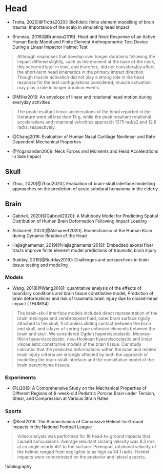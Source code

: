 # Head

- Trotta, 2020[@Trotta2020]: Biofidelic finite element modelling of brain trauma: Importance of the scalp in simulating head impact

- Bruneau, 2019[@Bruneau2019]: Head and Neck Response of an Active Human Body Model and Finite Element Anthropometric Test Device During a Linear Impactor Helmet Test

> Although responses that develop over longer durations following the impact differed slightly, such as the moment at the base of the neck, this occurred later in time, and therefore, did not considerably affect the short-term head kinematics in the primary impact direction. Though muscle activation did not play a strong role in the head response for the test configurations considered, muscle activation may play a role in longer duration events.


- @Miller2019: An envelope of linear and rotational head motion during everyday activities

> The peak resultant linear accelerations of the head reported in the literature were all less than 15 g, while the peak resultant rotational accelerations and rotational velocities approach 1375 rad/s2 and 12.8 rad/s, respectively.

- @Chang2019: Evaluation of Human Nasal Cartilage Nonlinear and Rate Dependent Mechanical Properties


- @Yoganandan2009: Neck Forces and Moments and Head Accelerations in Side Impact

## Skull

- Zhou, 2020[@Zhou2020]: Evaluation of brain-skull interface modelling approaches on the prediction of acute subdural hematoma in the elderly

## Brain

- Gabrieli, 2020[@Gabrieli2020]: A Multibody Model for Predicting Spatial Distribution of Human Brain Deformation Following Impact Loading

- Alshareef, 2020[@Alshareef2020]: Biomechanics of the Human Brain during Dynamic Rotation of the Head

- Hajiaghamemar, 2019[@Hajiaghamemar2019]: Embedded axonal fiber tracts improve finite element model predictions of traumatic brain injury

- Budday, 2019[@Budday2019]: Challenges and perspectives in brain tissue testing and modeling

### Models

- Wang, 2018[@Wang2018]: quantitative analysis of the effects of boundary conditions and brain tissue constitutive model, Prediction of brain deformations and risk of traumatic brain injury due to closed-head impact
(THUMS4)

> The brain–skull interface models included direct representation of the brain meninges and cerebrospinal fluid, outer brain surface rigidly attached to the skull, frictionless sliding contact between the brain and skull, and a layer of spring-type cohesive elements between the brain and skull. We considered Ogden hyperviscoelastic, Mooney–Rivlin hyperviscoelastic, neo–Hookean hyperviscoelastic and linear viscoelastic constitutive models of the brain tissue. Our study indicates that the predicted deformations within the brain and related brain injury criteria are strongly affected by both the approach of modelling the brain–skull interface and the constitutive model of the brain parenchyma tissues.


### Experiments

- @Li2019: A Comprehensive Study on the Mechanical Properties of Different Regions of 8-week-old Pediatric Porcine Brain under Tension, Shear, and Compression at Various Strain Rates



### Sports

- @Kent2019: The Biomechanics of Concussive Helmet-to-Ground Impacts in the National Football League

> Video analysis was performed for 16 head-to-ground impacts that caused concussions. Average resultant closing velocity was 8.3 m/s at an angle nearly 45° to the surface. Preimpact rotational velocity of the helmet ranged from negligible to as high as 54.1 rad/s. Helmet impacts were concentrated on the posterior and lateral aspects.

\bibliography
